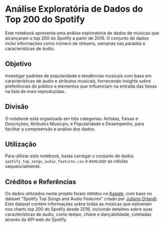 # Análise Exploratória de Dados do Top 200 do Spotify

Este notebook apresenta uma análise exploratória de dados de músicas que alcançaram o top 200 do Spotify a partir de 2016. O conjunto de dados inclui informações como número de streams, semanas nas paradas e características de áudio.

## Objetivo

Investigar padrões de popularidade e tendências musicais com base em características de áudio e atributos musicais, fornecendo insights sobre preferências do público e elementos que influenciam na entrada das faixas na lista de mais reproduzidas.

## Divisão

O notebook está organizado em três categorias: Artistas, Faixas e Descrições; Atributos Musicais; e Popularidade e Desempenho, para facilitar a compreensão e análise dos dados.

## Utilização

Para utilizar este notebook, basta carregar o conjunto de dados `spotify_top_songs_audio_features.csv` e executar as células sequencialmente.

## Créditos e Referências

Os dados utilizados neste projeto foram obtidos no [Kaggle](https://www.kaggle.com/datasets/julianoorlandi/spotify-top-songs-and-audio-features?resource=download), com base no dataset "Spotify Top Songs and Audio Features" criado por [Juliano Orlandi](https://github.com/JulianoOrlandi/Spotify_Top_Songs_and_Audio_Features). Este dataset contém informações sobre todas as músicas que estiveram nos charts top 200 do Spotify desde 2016, incluindo detalhes sobre suas características de áudio, como tempo, chave e dançabilidade, coletadas através da API web do Spotify.
